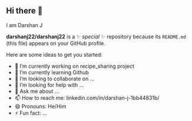 ## Hi there 👋
I am Darshan J

**darshanj22/darshanj22** is a ✨ _special_ ✨ repository because its `README.md` (this file) appears on your GitHub profile.

Here are some ideas to get you started:

- 🔭 I’m currently working on recipe_sharing project
- 🌱 I’m currently learning Github
- 👯 I’m looking to collaborate on ...
- 🤔 I’m looking for help with ...
- 💬 Ask me about ...
- 📫 How to reach me: linkedin.com/in/darshan-j-1bb44831b/
- 😄 Pronouns: He/Him
- ⚡ Fun fact: ...

